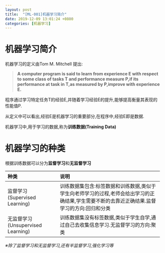 ```yaml
---
layout: post
title:  "[ML-001]机器学习简介"
date: 2019-12-09 13:01:24 +0800
categories: [机器学习]
---
```


# 机器学习简介
机器学习的定义由Tom M. Mitchell 提出:
> **A computer program is said to learn from experience E with respect to some class of tasks T and performance measure P,if its performance at task in T,as measured by P,improve with experience E.**

程序通过学习特定任务T的经验E,并随着学习经验E的提升,能够提高衡量其表现的性能值P.

从定义中可以看出,经验E是机器学习的重要部分,在程序中,经验E即是数据.

机器学习中,用于学习的数据,称为**训练数据(Training Data)**

# 机器学习的种类
根据训练数据可以分为**监督学习**和**无监督学习**

|种类|说明|
|:--|:--|
|监督学习(Supervised Learning)|训练数据集包含:标签数据和训练数据,类似于学生向老师学习的过程,老师会给出学习的正确结果,学生需要不断的去靠近正确结果.监督学习的方向:回归和分类|
|无监督学习(Unsupervised Learning)|训练数据集没有标签数据,类似于学生自学,通过自己去收集信息学习.无监督学习的方向:聚类|

_※除了监督学习和无监督学习,还有半监督学习,强化学习等_

